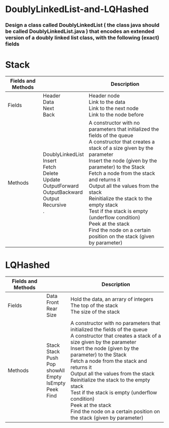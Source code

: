 # DoublyLinkedList-and-LQHashed

### Design a class called DoublyLinkedList ( the class java should be called DoublyLinkedList.java ) that encodes an extended version of a doubly linked list class, with the following (exact) fields
# Stack

| Fields and Methods         |                  | Description             |
| ------------- | ----------------------- | ----------------------- |
| Fields      | Header<br>Data<br>Next<br>Back<br> | Header node<br>Link to the data<br>Link to the next node<br> Link to the node before |
| Methods       | DoublyLinkedList<br>Insert<br>Fetch<br>Delete<br>Update<br>OutputForward<br>OutputBackward<br>Output Recursive<br>.<br> | A constructor with no parameters that initialized the fields of the queue<br>A constructor that creates a stack of a size given by the parameter<br>Insert the node (given by the parameter) to the Stack<br>Fetch a node from the stack and returns it<br>Output all the values from the stack<br>Reinitialize the stack to the empty stack<br>Test if the stack is empty (underflow condition)<br>Peek at the stack<br>Find the node on a certain position on the stack (given by parameter) |




# LQHashed

| Fields and Methods         |                  | Description             |
| ------------- | ----------------------- | ----------------------- |
| Fields      | Data<br>Front<br>Rear<br>Size<br> | Hold the data, an arrary of integers<br>The top of the stack<br>The size of the stack |
| Methods       | Stack<br>Stack<br>Push<br>Pop<br>showAll<br>Empty<br>IsEmpty<br>Peek<br>Find<br> | A constructor with no parameters that initialized the fields of the queue<br>A constructor that creates a stack of a size given by the parameter<br>Insert the node (given by the parameter) to the Stack<br>Fetch a node from the stack and returns it<br>Output all the values from the stack<br>Reinitialize the stack to the empty stack<br>Test if the stack is empty (underflow condition)<br>Peek at the stack<br>Find the node on a certain position on the stack (given by parameter) |
